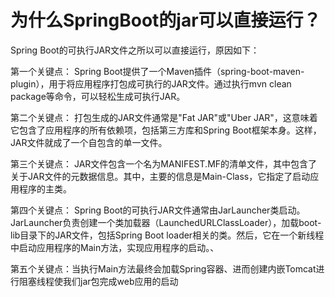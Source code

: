 # 为什么SpringBoot的jar可以直接运行？

Spring Boot的可执行JAR文件之所以可以直接运行，原因如下：

第一个关键点： Spring Boot提供了一个Maven插件（spring-boot-maven-plugin），用于将应用程序打包成可执行的JAR文件。通过执行mvn clean package等命令，可以轻松生成可执行JAR。

第二个关键点： 打包生成的JAR文件通常是"Fat JAR"或"Uber JAR"，这意味着它包含了应用程序的所有依赖项，包括第三方库和Spring Boot框架本身。这样，JAR文件就成了一个自包含的单一文件。

第三个关键点： JAR文件包含一个名为MANIFEST.MF的清单文件，其中包含了关于JAR文件的元数据信息。其中，主要的信息是Main-Class，它指定了启动应用程序的主类。

第四个关键点： Spring Boot的可执行JAR文件通常由JarLauncher类启动。JarLauncher负责创建一个类加载器（LaunchedURLClassLoader），加载boot-lib目录下的JAR文件，包括Spring Boot loader相关的类。然后，它在一个新线程中启动应用程序的Main方法，实现应用程序的启动。、

第五个关键点：当执行Main方法最终会加载Spring容器、进而创建内嵌Tomcat进行阻塞线程使我们jar包完成web应用的启动




